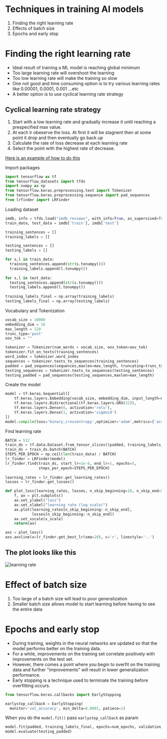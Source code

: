 # Techniques in training AI models

1. Finding the right learning rate
2. Effects of batch size
3. Epochs and early stop

# Finding the right learning rate

- Ideal result of training a ML model is reaching global minimum
- Too large learning rate will overshoot the learning
- Too low learning rate will make the training so slow
- One not good and time consuming option is to try various learning rates like 0.00001, 0.0001, 0.001 ...etc
- A better option is to use cyclical learning rate strategy 

## Cyclical learning rate strategy

1. Start with a low learning rate and gradually increase it until reaching a prespecified max value.
2. At each lr obeserve the loss. At first it will be stagnent then at some point it drop and then eventually go back up
3. Calculate the rate of loss decrease at each learning rate
4. Select the point with the highest rate of decrease.

[Here is an example of how to do this](https://github.com/beringresearch/lrfinder/tree/master/examples)

Import packages

```python
import tensorflow as tf
from tensorflow_datasets import tfds
import numpy as np
from tensorflow.keras.preprocessing.text import Tokenizer
from tensorflow.keras.preprocessing.sequence import pad_sequences
from lrfinder import LRFinder
```

Loading dataset

```python
imdb, info = tfds.load("imdb_reviews", with_info=True, as_supervised=True)
train_data, test_data = imdb['train'], imdb['test']

training_sentences = []
training_labels = []

testing_sentences = []
testing_labels = []

for s,l in train_data:
  training_sentences.append(str(s.tonumpy()))
  training_labels.append(l.tonumpy())
  
for s,l in test_data:
  testing_sentences.append(str(s.tonumpy()))
  testing_labels.append(l.tonumpy())
  
training_labels_final = np.array(training_labels)
testing_labels_final = np.array(testing_labels)
```

Vocabulary and Tokenization

```python
vocab_size = 10000
embedding_dim = 16
max_length = 120
trunc_type='post'
oov_tok = ""

tokenizer = Tokenizer(num_words = vocab_size, oov_token=oov_tok) 
tokenizer.fit_on_texts(training_sentences) 
word_index = tokenizer.word_index
sequences = tokenizer.texts_to_sequences(training_sentences) 
padded = pad_sequences(sequences,maxlen=max_length, truncating=trunc_type)
testing_sequences = tokenizer.texts_to_sequences(testing_sentences)
testing_padded = pad_sequences(testing_sequences,maxlen=max_length)
```

Create the model

```python
model = tf.keras.Sequential([
    tf.keras.layers.Embedding(vocab_size, embedding_dim, input_length=max_length),
    tf.keras.layers.Bidirectional(tf.keras.layers.GRU(32)),
    tf.keras.layers.Dense(6, activation='relu'),
    tf.keras.layers.Dense(1, activation='sigmoid')
])
model.compile(loss='binary_crossentropy',optimizer='adam',metrics=['accuracy'])
```

Find learning rate

```python
BATCH = 512
train_ds = tf.data.Dataset.from_tensor_slices((padded, training_labels_final))
train_ds = train_ds.batch(BATCH)
STEPS_PER_EPOCH = np.ceil(len(train_data) / BATCH)
lr_finder = LRFinder(model)
lr_finder.find(train_ds, start_lr=1e-6, end_lr=1, epochs=5,
               steps_per_epoch=STEPS_PER_EPOCH)
               
learning_rates = lr_finder.get_learning_rates()
losses = lr_finder.get_losses()

def plot_loss(learning_rates, losses, n_skip_beginning=10, n_skip_end=5, x_scale='log'):
    f, ax = plt.subplots()
    ax.set_ylabel("loss")
    ax.set_xlabel("learning rate (log scale)")
    ax.plot(learning_rates[n_skip_beginning:-n_skip_end],
            losses[n_skip_beginning:-n_skip_end])
    ax.set_xscale(x_scale)
    return(ax)

axs = plot_loss()
axs.axvline(x=lr_finder.get_best_lr(sma=20), c='r', linestyle='-.')
```

## The plot looks like this

![learning rate](https://github.com/tinkerhub/Practical-AI-Bootcamp/blob/main/Resources/Day%204/Screenshot%202021-08-28%20at%209.04.15%20PM.png)


# Effect of batch size
1. Too large of a batch size will lead to poor generalization
2. Smaller batch size allows model to start learning before having to see the entire data

# Epochs and early stop 

- During training, weights in the neural networks are updated so that the model performs better on the training data.
- For a while, improvements on the training set correlate positively with improvements on the test set.
- However, there comes a point where you begin to overfit on the training data and further "improvements" will result in lower generalization performance.
- Early stopping is a technique used to terminate the training before overfitting occurs.

```python
from tensorflow.keras.callbacks import EarlyStopping

earlystop_callback = EarlyStopping(
  monitor='val_accuracy', min_delta=0.0001, patiece=1)
```

When you do the `model.fit()` pass `earlystop_callback` as param 

```python
model.fit(padded, training_labels_final, epochs=num_epochs, validation_data=(testing_padded, testing_labels_final), callbacks=[earlystop_callback])
model.evaluate(testing_padded)
```

